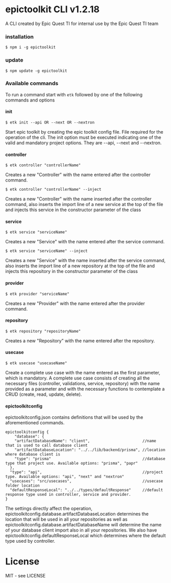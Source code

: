 # epictoolkit CLI v1.2.18

A CLI created by Epic Quest TI for internal use by the Epic Quest TI team

### installation

```shell
$ npm i -g epictoolkit
```

### update

```shell
$ npm update -g epictoolkit
```

### Available commands

To run a command start with <code>etk</code> followed by one of the following commands and options

#### init

```shell
$ etk init --api OR --next OR --nextron
```

Start epic toolkit by creating the epic toolkit config file. File required for the operation of the cli. The init option must be executed indicating one of the valid and mandatory project options. They are --api, --next and --nextron.

#### controller

```shell
$ etk controller "controllerName"
```

Creates a new "Controller" with the name entered after the controller command.

```shell
$ etk controller "controllerName" --inject
```

Creates a new "Controller" with the name inserted after the controller command, also inserts the import line of a new service at the top of the file and injects this service in the constructor parameter of the class

#### service

```shell
$ etk service "serviceName"
```

Creates a new "Service" with the name entered after the service command.

```shell
$ etk service "serviceName" --inject
```

Creates a new "Service" with the name inserted after the service command, also inserts the import line of a new repository at the top of the file and injects this repository in the constructor parameter of the class

#### provider

```shell
$ etk provider "serviceName"
```

Creates a new "Provider" with the name entered after the provider command.

#### repository

```shell
$ etk repository "repositoryName"
```

Creates a new "Repository" with the name entered after the repository.

#### usecase

```shell
$ etk usecase "usecaseName"
```

Create a complete use case with the name entered as the first parameter, which is mandatory. A complete use case consists of creating all the necessary files (controller, validations, service, repository) with the name provided as a parameter and with the necessary functions to contemplate a CRUD (create, read, update, delete).

#### epictoolkitconfig

epictoolkitconfig.json contains definitions that will be used by the aforementioned commands.

```shell
epictoolkitconfig {
    "database": {
    "artifactDatabaseName": "client",                       //name that is used to call database client
    "artifactDatabaseLocation": "../../lib/backend/prisma", //location where database client is
    "type": "prisma"                                        //database type that project use. Available options: "prisma", "papr"
  },
  "type": "api",                                            //project type. Available options: "api", "next" and "nextron"
  "usecases": "src/usecases",                               //usecase folder location
  "defaultResponseLocal": "../../types/defaultResponse"     //default response type used in controller, service and provider.
}
```

The settings directly affect the operation, epictoolkitconfig.database.artifactDatabaseLocation determines the location that will be used in all your repositories as well as epictoolkitconfig.database.artifactDatabaseName will determine the name of your database client import also in all your repositories. We also have epictoolkitconfig.defaultResponseLocal which determines where the default type used by controller.

# License

MIT - see LICENSE
